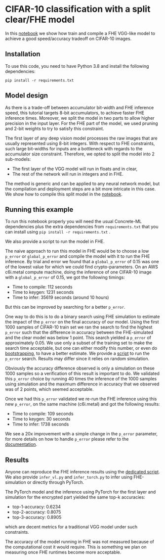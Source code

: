 # CIFAR-10 classification with a split clear/FHE model

In this [notebook](./Cifar10.ipynb) we show how train and compile a FHE VGG-like model to achieve a good speed/accuracy tradeoff on CIFAR-10 images.

## Installation

To use this code, you need to have Python 3.8 and install the following dependencies:

```
pip install -r requirements.txt
```

## Model design

As there is a trade-off between accumulator bit-width and FHE inference speed, this tutorial targets
8-bit accumulators, to achieve faster FHE inference times. Moreover, we split the model in two parts to allow
higher precision in the input layer. For the FHE part of the model, we used pruning and 2-bit weights to try to satisfy this constraint.

The first layer of any deep vision model processes the raw images that are usually represented using 8-bit integers.
With respect to FHE constraints, such large bit-widths for inputs are a bottleneck with regards to the accumulator size constraint. Therefore, we opted to split the model into 2 sub-models:

- The first layer of the VGG model will run in floats and in clear,
- The rest of the network will run in integers and in FHE.

The method is generic and can be applied to any neural network model, but the compilation and deployment steps are a bit more intricate in this case. We show how to compile this split model in the [notebook](./Cifar10.ipynb).

## Running this example

To run this notebook properly you will need the usual Concrete-ML dependencies plus the extra dependencies from `requirements.txt` that you can install using `pip install -r requirements.txt` .

We also provide a script to run the model in FHE.

The naive approach to run this model in FHE would be to choose a low `p_error` or `global_p_error` and compile the model with it to run the FHE inference.
By trial and error we found that a `global_p_error` of 0.15 was one of the lowest value for which we could find crypto-parameters.
On an AWS c6i.metal compute machine, doing the inference of one CIFAR-10 image with a `global_p_error` of 0.15, we got the following timings:

- Time to compile: 112 seconds
- Time to keygen: 1231 seconds
- Time to infer: 35619 seconds (around 10 hours)

But this can be improved by searching for a better `p_error`.

One way to do this is to do a binary search using FHE simulation to estimate the impact of the `p_error` on the final accuracy of our model.
Using the first 1000 samples of CIFAR-10 train set we ran the search to find the highest `p_error` such that the difference in accuracy between the FHE-simulated and the clear model was below 1 point. This search yielded a `p_error` of approximately 0.05.
We use only a subset of the training set to make the search time acceptable, but one can either modify this number, or even do [bootstrapping](<https://en.wikipedia.org/wiki/Bootstrapping_(statistics)>), to have a better estimate.
We provide a [script](./p_error_search.py) to run the `p_error` search. Results may differ since it relies on random simulation.

Obviously the accuracy difference observed is only a simulation on these 1000 samples so a verification of this result is important to do. We validated this `p_error` choice by running 40 times the inference of the 1000 samples using simulation and the maximum difference in accuracy that we observed was of 2 points, which seemed acceptable.

Once we had this `p_error` validated we re-run the FHE inference using this new `p_error`, on the same machine (c6i.metal) and got the following results:

- Time to compile: 109 seconds
- Time to keygen: 30 seconds
- Time to infer: 1738 seconds

We see a 20x improvement with a simple change in the `p_error` parameter, for more details on how to handle `p_error` please refer to the [documentation](../../docs/advanced-topics/advanced_features.md#approximate-computations).

## Results

Anyone can reproduce the FHE inference results using the [dedicated script](./infer_fhe.py).
We also provide `infer_vl.py` and `infer_torch.py` to infer using FHE-simulation or directly through PyTorch.

The PyTorch model and the inference using PyTorch for the first layer and simulation for the encrypted part yielded the same top-k accuracies:

- top-1-accuracy: 0.6234
- top-2-accuracy: 0.8075
- top-3-accuracy: 0.8905

which are decent metrics for a traditional VGG model under such constraints.

The accuracy of the model running in FHE was not measured because of the computational cost it would require.
This is something we plan on measuring once FHE runtimes become more acceptable.

<!-- Add more metrics and training script -->

<!-- FIXME: https://github.com/zama-ai/concrete-ml-internal/issues/2377 -->

<!-- FIXME: https://github.com/zama-ai/concrete-ml-internal/issues/2383 -->
